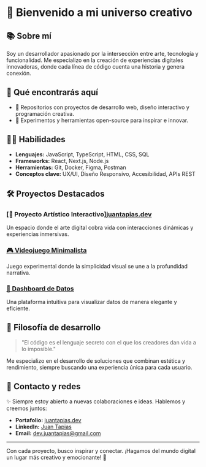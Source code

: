 # 🌟 Bienvenido a mi universo creativo

## 📚 Sobre mí

Soy un desarrollador apasionado por la intersección entre arte, tecnología y funcionalidad. Me especializo en la creación de experiencias digitales innovadoras, donde cada línea de código cuenta una historia y genera conexión.

## 🚀 Qué encontrarás aquí

- 🔹 Repositorios con proyectos de desarrollo web, diseño interactivo y programación creativa.
- 🔹 Experimentos y herramientas open-source para inspirar e innovar.

## 👨‍💻 Habilidades

- **Lenguajes:** JavaScript, TypeScript, HTML, CSS, SQL
- **Frameworks:** React, Next.js, Node.js
- **Herramientas:** Git, Docker, Figma, Postman
- **Conceptos clave:** UX/UI, Diseño Responsivo, Accesibilidad, APIs REST

## 🛠️ Proyectos Destacados

### [🎨 Proyecto Artístico Interactivo][juantapias.dev](https://github.com/juantapias/portfolio)

Un espacio donde el arte digital cobra vida con interacciones dinámicas y experiencias inmersivas.

### [🎮 Videojuego Minimalista](#)

Juego experimental donde la simplicidad visual se une a la profundidad narrativa.

### [🔬 Dashboard de Datos](#)

Una plataforma intuitiva para visualizar datos de manera elegante y eficiente.

## 🌈 Filosofía de desarrollo

> "El código es el lenguaje secreto con el que los creadores dan vida a lo imposible."

Me especializo en el desarrollo de soluciones que combinan estética y rendimiento, siempre buscando una experiencia única para cada usuario.

## 🎤 Contacto y redes

✨ Siempre estoy abierto a nuevas colaboraciones e ideas. Hablemos y creemos juntos:

- **Portafolio:** [juantapias.dev](juantapias.dev)
- **LinkedIn:** [Juan Tapias](https://www.linkedin.com/in/juan-carlos-tapias-flores/)
- **Email:** [dev.juantapias@gmail.com](mailto:dev.juantapias@gmail.com)

---

Con cada proyecto, busco inspirar y conectar. ¡Hagamos del mundo digital un lugar más creativo y emocionante! 🌟
